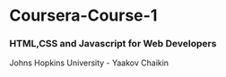 # Coursera-Course-1
### HTML,CSS and Javascript for Web Developers
Johns Hopkins University - Yaakov Chaikin
